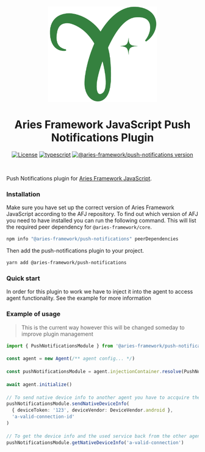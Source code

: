<p align="center">
  <br />
  <img
    alt="Hyperledger Aries logo"
    src="https://raw.githubusercontent.com/hyperledger/aries-framework-javascript/aa31131825e3331dc93694bc58414d955dcb1129/images/aries-logo.png"
    height="250px"
  />
</p>
<h1 align="center"><b>Aries Framework JavaScript Push Notifications Plugin</b></h1>
<p align="center">
  <a
    href="https://raw.githubusercontent.com/hyperledger/aries-framework-javascript-ext/main/LICENSE"
    ><img
      alt="License"
      src="https://img.shields.io/badge/License-Apache%202.0-blue.svg"
  /></a>
  <a href="https://www.typescriptlang.org/"
    ><img
      alt="typescript"
      src="https://img.shields.io/badge/%3C%2F%3E-TypeScript-%230074c1.svg"
  /></a>
    <a href="https://www.npmjs.com/package/@aries-framework/push-notifications"
    ><img
      alt="@aries-framework/push-notifications version"
      src="https://img.shield.io/npm/v/@aries-framework/push-notifications"
  /></a>

</p>
<br />

Push Notifications plugin for [Aries Framework JavaScript](https://github.com/hyperledger/aries-framework-javascript.git).

### Installation

Make sure you have set up the correct version of Aries Framework JavaScript according to the AFJ repository. To find out which version of AFJ you need to have installed you can run the following command. This will list the required peer dependency for `@aries-framework/core`.

```sh
npm info "@aries-framework/push-notifications" peerDependencies
```

Then add the push-notifications plugin to your project.

```sh
yarn add @aries-framework/push-notifications
```

### Quick start

In order for this plugin to work we have to inject it into the agent to access agent functionality. See the example for more information

### Example of usage

> This is the current way however this will be changed someday to improve plugin management

```ts
import { PushNotificationsModule } from '@aries-framework/push-notifications'

const agent = new Agent(/** agent config... */)

const pushNotificationsModule = agent.injectionContainer.resolve(PushNotificationsModule)

await agent.initialize()

// To send native device info to another agent you have to accquire the device token and vendor yourself.
pushNotificationsModule.sendNativeDeviceInfo(
  { deviceToken: '123', deviceVendor: DeviceVendor.android },
  'a-valid-connection-id'
)

// To get the device info and the used service back from the other agent
pushNotificationsModule.getNativeDeviceInfo('a-valid-connection')
```
